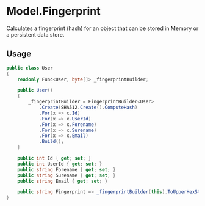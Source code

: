 ﻿# Model.Fingerprint
Calculates a fingerprint (hash) for an object that can be stored in Memory or a persistent data store.

## Usage
```c#
public class User
{
    readonly Func<User, byte[]> _fingerprintBuilder;

    public User()
    {
        _fingerprintBuilder = FingerprintBuilder<User>
            .Create(SHA512.Create().ComputeHash)
            .For(x => x.Id)
            .For(x => x.UserId)
            .For(x => x.Forename)
            .For(x => x.Surename)
            .For(x => x.Email)
            .Build();
    }

    public int Id { get; set; }
    public int UserId { get; set; }
    public string Forename { get; set; }
    public string Surename { get; set; }
    public string Email { get; set; }

    public string Fingerprint => _fingerprintBuilder(this).ToUpperHexString();
}
```
